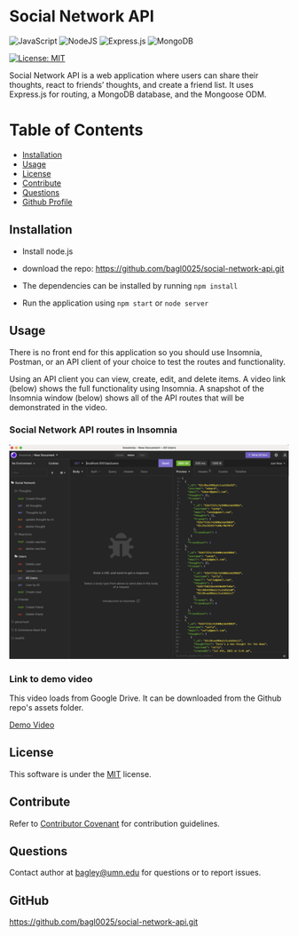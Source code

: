 # Social Network API

![JavaScript](https://img.shields.io/badge/javascript-%23323330.svg?style=for-the-badge&logo=javascript&logoColor=%23F7DF1E)
![NodeJS](https://img.shields.io/badge/node.js-6DA55F?style=for-the-badge&logo=node.js&logoColor=white)
![Express.js](https://img.shields.io/badge/express.js-%23404d59.svg?style=for-the-badge&logo=express&logoColor=%2361DAFB)
![MongoDB](https://img.shields.io/badge/MongoDB-%234ea94b.svg?style=for-the-badge&logo=mongodb&logoColor=white)

[![License: MIT](https://img.shields.io/badge/License-MIT-yellow.svg)](https://opensource.org/licenses/MIT)

Social Network API is a web application where users can share their thoughts, react to friends’ thoughts, and create a friend list. It uses Express.js for routing, a MongoDB database, and the Mongoose ODM.

# Table of Contents

- [Installation](#installation)
- [Usage](#usage)
- [License](#license)
- [Contribute](#contribute)
- [Questions](#questions)
- [Github Profile](#github)

## Installation

- Install node.js
- download the repo: https://github.com/bagl0025/social-network-api.git
- The dependencies can be installed by running `npm install`

- Run the application using `npm start` or `node server`

## Usage

There is no front end for this application so you should use Insomnia, Postman, or an API client of your choice to test the routes and functionality.

Using an API client you can view, create, edit, and delete items. A video link (below) shows the full functionality using Insomnia. A snapshot of the Insomnia window (below) shows all of the API routes that will be demonstrated in the video.

### Social Network API routes in Insomnia

<img src="./assets/images/screenshot.png" alt="social network screenshot" width="600"/>

### Link to demo video

This video loads from Google Drive. It can be downloaded from the Github repo's assets folder.

[Demo Video](https://drive.google.com/file/d/1D3z1jBURAAY6tHHgS-I5y6GS5bDa2YYW/view?usp=sharing)

## License

This software is under the [MIT](./LICENSE) license.

## Contribute

Refer to [Contributor Covenant](https://www.contributor-covenant.org/) for contribution guidelines.

## Questions

Contact author at bagley@umn.edu for questions or to report issues.

## GitHub

https://github.com/bagl0025/social-network-api.git
